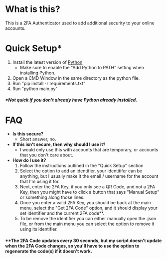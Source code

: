 # What is this?
This is a 2FA Authenticator used to add additional security to your online accounts.

# Quick Setup*
1. Install the latest version of [Python](https://python.org)
    - Make sure to enable the "Add Python to PATH" setting when installing Python. 
2. Open a CMD Window in the same directory as the python file.
3. Run "pip install -r requirements.txt" 
4. Run "python main.py"
##### *Not quick if you don't already have Python already installed.

# FAQ
- **Is this secure?**
    - Short answer, no.
- **If this isn't secure, then why should I use it?**
    - I would only use this with accounts that are temporary, or accounts that you don't care about.
- **How do I use it?**
    1. Follow the instructions outlined in the "Quick Setup" section
    2. Select the option to add an identifier, your identitifer can be anything, but I usually make it the email / username for the account that I'm using it for.
    3. Next, enter the 2FA Key, if you only see a QR Code, and not a 2FA Key, then you might have to click a button that says "Manual Setup" or something along those lines.
    4. Once you enter a valid 2FA Key, you should be back at the main menu, select the "Get 2FA Code" option, and it should display your set identifier and the current 2FA code**.
    5. To be remove the identifier you can either manually open the .json file, or from the main menu you can select the option to remove it using its identifier. 
#### **The 2FA Code updates every 30 seconds, but my script doesn't update when the 2FA Code changes, so you'll have to use the option to regenerate the code(s) if it doesn't work. 
